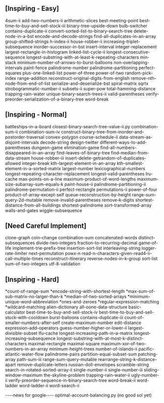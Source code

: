 ## [Inspiring - Easy]
4sum-ii
add-two-numbers-ii
arithmetic-slices
best-meeting-point
best-time-to-buy-and-sell-stock-iii
binary-tree-upside-down
bulb-switcher
contains-duplicate-ii
convert-sorted-list-to-binary-search-tree
delete-node-in-a-bst
encode-and-decode-strings
find-all-duplicates-in-an-array
group-shifted-strings
h-index-ii
house-robber-ii
increasing-triplet-subsequence
inorder-successor-in-bst
insert-interval
integer-replacement
largest-rectangle-in-histogram
linked-list-cycle-ii
longest-consecutive-sequence
longest-substring-with-at-least-k-repeating-characters
min-stack
minimum-number-of-arrows-to-burst-balloons
non-overlapping-intervals
paint-fence
palindrome-number
palindrome-partitioning
perfect-squares
plus-one-linked-list
power-of-three
power-of-two
random-pick-index
range-addition
reconstruct-original-digits-from-english
remove-nth-node-from-end-of-list
serialize-and-deserialize-bst
spiral-matrix
sqrtx
strobogrammatic-number-ii
subsets-ii
super-pow
total-hamming-distance
trapping-rain-water
unique-binary-search-trees-ii
valid-parentheses
verify-preorder-serialization-of-a-binary-tree
word-break


## [Inspiring - Normal]
battleships-in-a-board
closest-binary-search-tree-value-ii.py
combination-sum-ii
combination-sum-iv
construct-binary-tree-from-inorder-and-postorder-traversal
convex-polygon
course-schedule-ii
data-stream-as-disjoint-intervals
decode-string
design-twitter
different-ways-to-add-parentheses
dungeon-game
elimination-game
find-all-numbers-disappeared-in-an-array
find-leaves-of-binary-tree
find-median-from-data-stream
house-robber-iii
insert-delete-getrandom-o1-duplicates-allowed
integer-break
kth-largest-element-in-an-array
kth-smallest-element-in-a-sorted-matrix
largest-number
lexicographical-numbers
longest-repeating-character-replacement
longest-valid-parentheses
lru-cache
max-points-on-a-line
maximum-product-of-word-lengths
maximum-size-subarray-sum-equals-k
paint-house-ii
palindrome-partitioning-ii
palindrome-permutation-ii
perfect-rectangle
permutations-ii
power-of-four
product-of-array-except-self
queue-reconstruction-by-height
range-sum-query-2d-mutable
remove-invalid-parentheses
remove-k-digits
shortest-distance-from-all-buildings
shortest-palindrome
sort-transformed-array
walls-and-gates
wiggle-subsequence


## [Need Careful Implement]
clone-graph
coin-change
combination-sum
concatenated-words
distinct-subsequences
divide-two-integers
fraction-to-recurring-decimal
game-of-life
implement-trie-prefix-tree
insertion-sort-list
interleaving-string
logger-rate-limiter
next-permutation
powx-n
read-n-characters-given-read4-ii-call-multiple-times
reconstruct-itinerary
reverse-nodes-in-k-group
sort-list
sum-of-two-integers
utf-8-validation


## [Inspiring - Hard]
*count-of-range-sum
*encode-string-with-shortest-length
*max-sum-of-sub-matrix-no-larger-than-k
*median-of-two-sorted-arrays
*minimum-unique-word-abbreviation
*ones-and-zeroes
*regular-expression-matching
*wildcard-matching
alien-dictionary
all-oone-data-structure
basic-calculator
best-time-to-buy-and-sell-stock-iv
best-time-to-buy-and-sell-stock-with-cooldown
burst-balloons
contains-duplicate-iii
count-of-smaller-numbers-after-self
create-maximum-number
edit-distance
expression-add-operators
guess-number-higher-or-lower-ii
largest-divisible-subset
lfu-cache
longest-increasing-path-in-a-matrix
longest-increasing-subsequence
longest-substring-with-at-most-k-distinct-characters
maximal-rectangle
maximal-square
maximum-xor-of-two-numbers-in-an-array
minimum-height-trees
number-of-islands-ii
pacific-atlantic-water-flow
palindrome-pairs
partition-equal-subset-sum
patching-array
path-sum-iii
range-sum-query-mutable
rearrange-string-k-distance-apart
remove-duplicate-letters
russian-doll-envelopes
scramble-string
search-in-rotated-sorted-array-ii
single-number-ii
single-number-iii
sliding-window-maximum
the-skyline-problem
trapping-rain-water-ii
ugly-number-ii
verify-preorder-sequence-in-binary-search-tree
word-break-ii
word-ladder
word-ladder-ii
word-search-ii


----news for google----
optimal-account-balancing.py  (no good sol yet)

